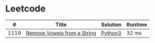 # Leetcode

| # | Title | Solution | Runtime |
|---| ----- | -------- | ------- |
|1119|[ Remove Vowels from a String](https://leetcode.com/problems/remove-vowels-from-a-string/)|[Python3](./solutions/1119.%20Remove%20Vowels%20from%20a%20String.py)|32 ms|
